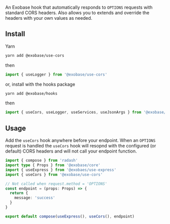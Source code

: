 An Exobase hook that automatically responds to `OPTIONS` requests with standard CORS headers. Also allows you to extends and override the headers with your own values as needed.

## Install

Yarn

```sh
yarn add @exobase/use-cors
```

then

```ts
import { useLogger } from '@exobase/use-cors'
```

or, install with the hooks package

```sh
yarn add @exobase/hooks
```

then

```ts
import { useCors, useLogger, useServices, useJsonArgs } from '@exobase/hooks'
```

## Usage

Add the `useCors` hook anywhere before your endpoint. When an `OPTIONS` request is handled the `useCors` hook will resopnd with the configured (or default) CORS headers and will not call your endpoint function.

```ts
import { compose } from 'radash'
import type { Props } from '@exobase/core'
import { useExpress } from '@exobaes/use-express'
import { useCors } from '@exobase/use-cors'

// Not called when request.method = 'OPTIONS'
const endpoint = (props: Props) => {
  return {
    message: 'success'
  }
}

export default compose(useExpress(), useCors(), endpoint)
```
